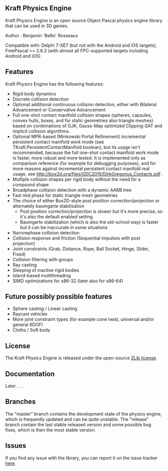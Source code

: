 ## Kraft Physics Engine

Kraft Physics Engine is an open source Object Pascal physics engine library that can be used in 3D games.

Author : Benjamin 'BeRo' Rosseaux

Compatible with: Delphi 7-XE7 (but not with the Android and iOS targets), FreePascal >= 2.6.2 (with almost all FPC-supported targets including Android and iOS) 

## Features

Kraft Physics Engine has the following features:

- Rigid body dynamics
- Discrete collision detection
- Optional additional continuous collision detection, either with Bilateral Advancement or Conservative Advancement  
- Full one-shot contact manifold collision shapes (spheres, capsules, convex hulls, boxes, and for static geometries also triangle meshes) based on combinations of GJK, Gauss-Map optimized Clipping-SAT and implicit collision algorithms.
- Optional MPR-based (Minkowski Portal Refinement) incremental persistent contact manifold work mode (see TKraft.PersistentContactManifold boolean), but its usage isn't recommended, because the full one-shot contact manifold work mode is faster, more robust and more tested. It is implemented only as comparison reference (for example for debugging purposes), and for more reasons against incremental persistent contact manifold real usage, see http://box2d.org/files/GDC2015/DirkGregorius_Contacts.pdf .
- Multiple collision shapes per rigid body without the need for a compound shape
- Broadphase collision detection with a dynamic AABB tree
- Fast mid phase for static triangle mesh geometries
- The choice of either Box2D-style post position correction/projection or alternately baumgarte stabilization
  - Post position correction/projection is slower but it's more precise, so it's also the default enabled setting
  - Baumgarte stabilization (which is also the old-school way) is faster but it can be inaccurate in some situations
- Narrowphase collision detection
- Collision response and friction (Sequential impulses with post projection)
- Joint constraints (Grab, Distance, Rope, Ball Socket, Hinge, Slider, Fixed)
- Collision filtering with groups
- Ray casting
- Sleeping of inactive rigid bodies
- Island-based multithreading
- SIMD optimizations for x86-32 (later also for x86-64)

## Future possibly possible features

- Sphere casting / Linear casting
- Raycast vehicles      
- More joint constraint types (for example cone twist, universal and/or general 6DOF)
- Cloths / Soft body

## License

The Kraft Physics Engine is released under the open-source [ZLib license](http://opensource.org/licenses/zlib).

## Documentation

Later . . .

## Branches

The "master" branch contains the development state of the physics engine, which is frequently updated and can be quite unstable. The "release" branch contain the last stable released version and some possible bug fixes, which is then the most stable version. 

## Issues

If you find any issue with the library, you can report it on the issue tracker [here](https://github.com/BeRo1985/kraft/issues).
